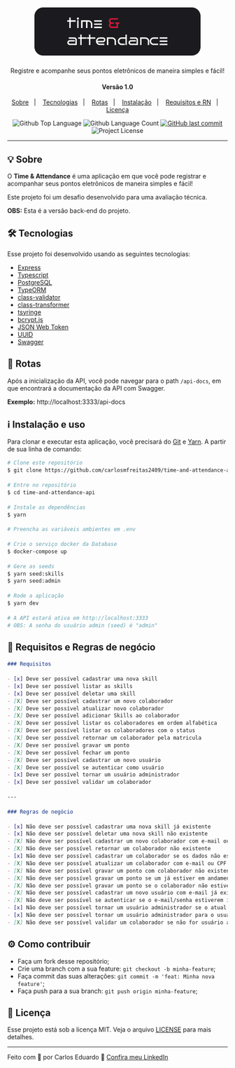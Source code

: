 <h1 align="center">
  <img src=".github/banner.png" alt="Time & Attendance">
</h1>

<p align="center">Registre e acompanhe seus pontos eletrônicos de maneira simples e fácil!</p>

<h4 align="center">Versão 1.0</h4>

<p align="center">
  <a href="#-sobre">Sobre</a>&nbsp;&nbsp;&nbsp;|&nbsp;&nbsp;&nbsp;
  <a href="#-tecnologias">Tecnologias</a>&nbsp;&nbsp;&nbsp;|&nbsp;&nbsp;&nbsp;
  <a href="#-rotas">Rotas</a>&nbsp;&nbsp;&nbsp;|&nbsp;&nbsp;&nbsp;
  <a href="#information_source-instalação-e-uso">Instalação</a>&nbsp;&nbsp;&nbsp;|&nbsp;&nbsp;&nbsp;
  <a href="#construction-requisitos-e-regras-de-negocio">Requisitos e RN</a>&nbsp;&nbsp;&nbsp;|&nbsp;&nbsp;&nbsp;
  <a href="#-licença">Licença</a>
</p>

<p align="center">
  <img
    alt="Github Top Language"
    src="https://img.shields.io/github/languages/top/carlosmfreitas2409/time-and-attendance-api?message=TOPLanguage&color=5965E0"
  >
  <img
    alt="Github Language Count"
    src="https://img.shields.io/github/languages/count/carlosmfreitas2409/time-and-attendance-api?message=Languages&color=5965E0"
  >

  <a href="https://github.com/carlosmfreitas2409/time-and-attendance-api/commits/master">
    <img alt="GitHub last commit" src="https://img.shields.io/github/last-commit/carlosmfreitas2409/time-and-attendance-api?message=Commit&color=5965E0">
  </a>
  <img
    alt="Project License"
    src="https://img.shields.io/github/license/carlosmfreitas2409/time-and-attendance-api?message=MIT&color=5965E0"
  >
</p>

----

## 💡 Sobre

O <b>Time & Attendance</b> é uma aplicação em que você pode registrar e acompanhar seus pontos eletrônicos de maneira simples e fácil!

Este projeto foi um desafio desenvolvido para uma avaliação técnica.

**OBS:** Esta é a versão back-end do projeto.

## 🛠️ Tecnologias

Esse projeto foi desenvolvido usando as seguintes tecnologias:

- [Express](https://expressjs.com)
- [Typescript](https://typescriptlang.org/)
- [PostgreSQL](https://www.postgresql.org/)
- [TypeORM](hhttps://typeorm.io/#/)
- [class-validator](https://github.com/typestack/class-validator)
- [class-transformer](https://github.com/typestack/class-transformer)
- [tsyringe](https://github.com/microsoft/tsyringe)
- [bcrypt.js](https://www.npmjs.com/package/bcryptjs)
- [JSON Web Token](https://www.npmjs.com/package/jsonwebtoken)
- [UUID](https://github.com/uuidjs/uuid)
- [Swagger](https://swagger.io)

## 🍃 Rotas

Após a inicialização da API, você pode navegar para o path `/api-docs`, em que encontrará a documentação da API com Swagger.

**Exemplo:** http://localhost:3333/api-docs

## :information_source: Instalação e uso

Para clonar e executar esta aplicação, você precisará do [Git](https://git-scm.com/) e [Yarn](https://yarnpkg.com/). A partir de sua linha de comando:

```bash
# Clone este repositório
$ git clone https://github.com/carlosmfreitas2409/time-and-attendance-api

# Entre no repositório
$ cd time-and-attendance-api

# Instale as dependências
$ yarn

# Preencha as variáveis ambientes em .env

# Crie o serviço docker da Database
$ docker-compose up

# Gere as seeds
$ yarn seed:skills
$ yarn seed:admin

# Rode a aplicação
$ yarn dev

# A API estará ativa em http://localhost:3333
# OBS: A senha do usuário admin (seed) é "admin"
```

## :construction: Requisitos e Regras de negócio
```md
### Requisitos

- [x] Deve ser possível cadastrar uma nova skill
- [x] Deve ser possível listar as skills
- [x] Deve ser possível deletar uma skill
- [X] Deve ser possível cadastrar um novo colaborador
- [X] Deve ser possível atualizar novo colaborador
- [X] Deve ser possível adicionar Skills ao colaborador
- [X] Deve ser possível listar os colaboradores em ordem alfabética
- [X] Deve ser possível listar os colaboradores com o status
- [X] Deve ser possível retornar um colaborador pela matricula
- [X] Deve ser possível gravar um ponto
- [X] Deve ser possível fechar um ponto
- [X] Deve ser possível cadastrar um novo usuário
- [X] Deve ser possível se autenticar como usuário
- [x] Deve ser possível tornar um usuário administrador
- [x] Deve ser possível validar um colaborador

---

### Regras de negócio

- [x] Não deve ser possível cadastrar uma nova skill já existente
- [x] Não deve ser possível deletar uma nova skill não existente
- [X] Não deve ser possível cadastrar um novo colaborador com e-mail ou CPF já existente
- [X] Não deve ser possível retornar um colaborador não existente
- [x] Não deve ser possível cadastrar um colaborador se os dados não estiverem válidos
- [X] Não deve ser possível atualizar um colaborador com e-mail ou CPF já existente
- [X] Não deve ser possível gravar um ponto com colaborador não existente.
- [X] Não deve ser possível gravar um ponto se um já estiver em andamento.
- [X] Não deve ser possível gravar um ponto se o colaborador não estiver validado.
- [X] Não deve ser possível cadastrar um novo usuário com e-mail já existente
- [X] Não deve ser possível se autenticar se o e-mail/senha estiverem incorretos.
- [x] Não deve ser possível tornar um usuário administrador se o atual não for administrador
- [x] Não deve ser possível tornar um usuário administrador para o usuário atual
- [X] Não deve ser possível validar um colaborador se não for usuário admin
```

## ⚙️ Como contribuir

- Faça um fork desse repositório;
- Crie uma branch com a sua feature: `git checkout -b minha-feature`;
- Faça commit das suas alterações: `git commit -m 'feat: Minha nova feature'`;
- Faça push para a sua branch: `git push origin minha-feature`;

## 📝 Licença

Esse projeto está sob a licença MIT. Veja o arquivo [LICENSE](https://github.com/carlosmfreitas2409/time-and-attendance-api/blob/master/LICENSE) para mais detalhes.

---

Feito com 💜 por Carlos Eduardo 👋 [Confira meu LinkedIn](https://www.linkedin.com/in/carlosmeduardo/)
